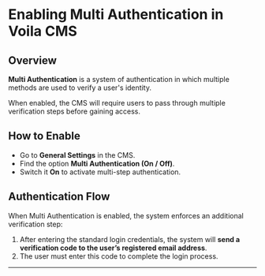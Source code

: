 # Enabling Multi Authentication in Voila CMS

## Overview
**Multi Authentication** is a system of authentication in which multiple methods are used to verify a user's identity.  

When enabled, the CMS will require users to pass through multiple verification steps before gaining access.  

## How to Enable
- Go to **General Settings** in the CMS.  
- Find the option **Multi Authentication (On / Off)**.  
- Switch it **On** to activate multi-step authentication.  

## Authentication Flow
When Multi Authentication is enabled, the system enforces an additional verification step:  
1. After entering the standard login credentials, the system will **send a verification code to the user’s registered email address**.  
2. The user must enter this code to complete the login process.  

---
